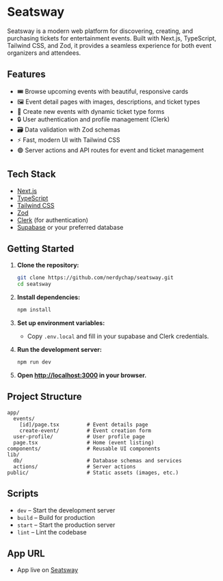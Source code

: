# Seatsway

Seatsway is a modern web platform for discovering, creating, and purchasing tickets for entertainment events. Built with Next.js, TypeScript, Tailwind CSS, and Zod, it provides a seamless experience for both event organizers and attendees.

## Features

- 🎟️ Browse upcoming events with beautiful, responsive cards
- 🖼️ Event detail pages with images, descriptions, and ticket types
- 📝 Create new events with dynamic ticket type forms
- 🔒 User authentication and profile management (Clerk)
- 🗃️ Data validation with Zod schemas
- ⚡ Fast, modern UI with Tailwind CSS
- 🟢 Server actions and API routes for event and ticket management

## Tech Stack

- [Next.js](https://nextjs.org/)
- [TypeScript](https://www.typescriptlang.org/)
- [Tailwind CSS](https://tailwindcss.com/)
- [Zod](https://zod.dev/)
- [Clerk](https://clerk.dev/) (for authentication)
- [Supabase](https://supabase.com/) or your preferred database

## Getting Started

1. **Clone the repository:**
   ```bash
   git clone https://github.com/nerdychap/seatsway.git
   cd seatsway
   ```

2. **Install dependencies:**
   ```bash
   npm install
   ```

3. **Set up environment variables:**
   - Copy `.env.local` and fill in your supabase and Clerk credentials.

4. **Run the development server:**
   ```bash
   npm run dev
   ```

5. **Open [http://localhost:3000](http://localhost:3000) in your browser.**

## Project Structure

```
app/
  events/
    [id]/page.tsx         # Event details page
    create-event/         # Event creation form
  user-profile/           # User profile page
  page.tsx                # Home (event listing)
components/               # Reusable UI components
lib/
  db/                     # Database schemas and services
  actions/                # Server actions
public/                   # Static assets (images, etc.)
```

## Scripts

- `dev` – Start the development server
- `build` – Build for production
- `start` – Start the production server
- `lint` – Lint the codebase

## App URL
- App live on [Seatsway](https://seatsway.netlify.app/)